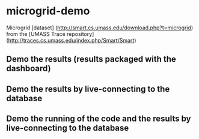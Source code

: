 # microgrid-demo

Microgrid [dataset] (http://smart.cs.umass.edu/download.php?t=microgrid) from the [UMASS Trace repository] (http://traces.cs.umass.edu/index.php/Smart/Smart)


## Demo the results (results packaged with the dashboard)


## Demo the results by live-connecting to the database


## Demo the running of the code and the results by live-connecting to the database
